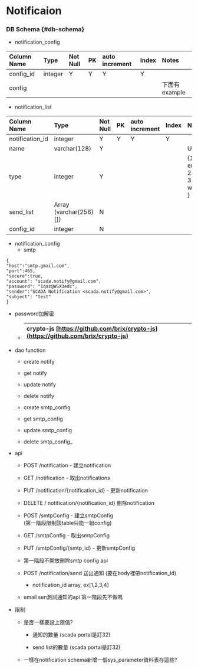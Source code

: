 # Notificaion

### DB Schema {#db-schema}

* notification\_config

| Column Name | Type | Not Null | PK | auto increment | Index | Notes |
| :--- | :--- | :--- | :--- | :--- | :--- | :--- |
| config\_id | integer | Y | Y | Y | Y |  |
| config |  |  |  |  |  | 下面有example |

* notification\_list

| Column Name | Type | Not Null | PK | auto increment | Index | Notes |
| :--- | :--- | :--- | :--- | :--- | :--- | :--- |
| notification\_id | integer | Y | Y | Y | Y |  |
| name | varchar\(128\) | Y |  |  |  | UNIQUE |
| type | integer | Y |  |  |  | {1: email, 2:line, 3: wechat } |
| send\_list | Array \(varchar\(256\)\[\]\) | N |  |  |  |  |
| config\_id | integer | N |  |  |  |  |

* notification\_config
  * smtp

```
{
"host":"smtp.gmail.com",
"port":465,
"secure":true,
"account": "scada.notify@gmail.com",
"password": "1qaz@WSX3edc",
"sender":"SCADA Notification <scada.notify@gmail.com>",
"subject": "test"
}
```

* password加解密

  * | crypto-js [https://github.com/brix/crypto-js](https://github.com/brix/crypto-js) |
    | :--- |

* dao function

  * create notify

  * get notify

  * update notify

  * delete notify

  * create smtp\_config

  * get smtp\_config

  * update smtp\_config

  * delete smtp_config_

* api

  * POST /notification - 建立notification

  * GET /notification - 取出notifications

  * PUT /notification/{notification\_id} - 更新notification

  * DELETE / notification/{notification\_id} 刪除notification

  * POST /smtpConfig - 建立smtpConfig  
     \(第一階段限制該table只能一組config\)

  * GET /smtpConfig - 取出smtpConfig

  * PUT /smtpConfig/{smtp\_id} - 更新smtpConfig

  * 第一階段不開放刪除smtp config api

  * POST /notification/send 送出通知 \(要在body裡帶notification\_id\)

    * notification\_id array, ex\[1,2,3,4\]

  * email sen測試通知的api 第一階段先不做嗎

* 限制

  * 是否一樣要設上限值?

    * 通知的數量 \(scada portal是訂32\)

    * send list的數量 \(scada portal是訂32\)

  * 一樣在notification schema新增一個sys\_parameter資料表存這些?



